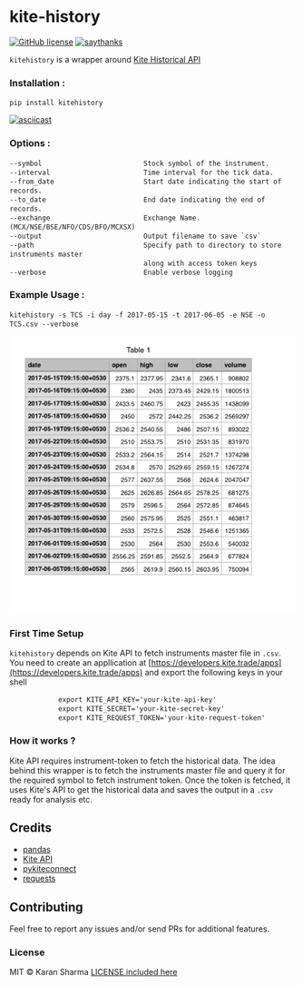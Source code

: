 # kite-history
[![GitHub license](https://img.shields.io/badge/license-MIT-blue.svg)](https://raw.githubusercontent.com/mr-karan/kiteHistory/master/LICENSE)
[![saythanks](https://img.shields.io/badge/say-thanks-ff69b4.svg)](https://saythanks.io/to/mr-karan)

`kitehistory` is a wrapper around [Kite Historical API](https://kite.trade/docs/connect/v1/#historical-data)


### Installation : 

    pip install kitehistory

[![asciicast](https://asciinema.org/a/124056.png)](https://asciinema.org/a/124056)

### Options : 

    --symbol                         Stock symbol of the instrument.
    --interval                       Time interval for the tick data.
    --from_date                      Start date indicating the start of records.
    --to_date                        End date indicating the end of records.
    --exchange                       Exchange Name. (MCX/NSE/BSE/NFO/CDS/BFO/MCXSX)
    --output                         Output filename to save `csv`
    --path                           Specify path to directory to store instruments master 
                                     along with access token keys
    --verbose                        Enable verbose logging

### Example Usage : 

    kitehistory -s TCS -i day -f 2017-05-15 -t 2017-06-05 -e NSE -o TCS.csv --verbose 

![img](screens/tcs.png)

### First Time Setup

`kitehistory` depends on Kite API to fetch instruments master file in `.csv`. You need to create an appllication at
[https://developers.kite.trade/apps](https://developers.kite.trade/apps) and export the following keys in your shell

```
            export KITE_API_KEY='your-kite-api-key'
            export KITE_SECRET='your-kite-secret-key'
            export KITE_REQUEST_TOKEN='your-kite-request-token'

``` 

### How it works ?

Kite API requires instrument-token to fetch the historical data. The idea behind this wrapper is to fetch the instruments
master file and query it for the required symbol to fetch instrument token. Once the token is fetched, it uses Kite's API
to get the historical data and saves the output in a `.csv` ready for analysis etc. 

## Credits

- [pandas](http://pandas.pydata.org/)
- [Kite API](https://developers.kite.trade/apps/)
- [pykiteconnect](https://kite.trade/docs/pykiteconnect/)
- [requests](http://docs.python-requests.org/en/master/)


## Contributing

Feel free to report any issues and/or send PRs for additional features.

### License

MIT © Karan Sharma 
[LICENSE included here](LICENSE)